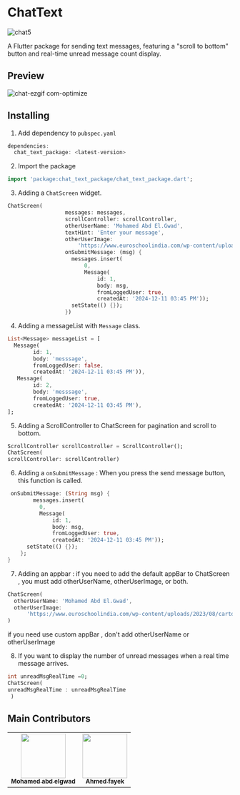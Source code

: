 
# ChatText
![chat5](https://github.com/user-attachments/assets/db8f1c29-fe4a-47fd-9c75-dc4bce140da4)


A Flutter package for sending text messages, featuring a "scroll to bottom" button and real-time unread message count display.


## Preview

![chat-ezgif com-optimize](https://github.com/user-attachments/assets/a832dac6-c8a2-493b-b43c-c58e7bcb568a)


 

## Installing

1.  Add dependency to `pubspec.yaml`

```dart
dependencies:
  chat_text_package: <latest-version>
```

2.  Import the package
```dart
import 'package:chat_text_package/chat_text_package.dart';
```


3. Adding a `ChatScreen` widget.
```dart
ChatScreen(
                  messages: messages,
                  scrollController: scrollController,
                  otherUserName: 'Mohamed Abd El.Gwad',
                  textHint: 'Enter your message',
                  otherUserImage:
                      'https://www.euroschoolindia.com/wp-content/uploads/2023/08/cartoons-for-kids.jpg',
                  onSubmitMessage: (msg) {
                    messages.insert(
                        0,
                        Message(
                            id: 1,
                            body: msg,
                            fromLoggedUser: true,
                            createdAt: '2024-12-11 03:45 PM'));
                    setState(() {});
                  })
```

4. Adding a messageList with `Message` class.
```dart
List<Message> messageList = [
  Message(
        id: 1,
        body: 'messsage',
        fromLoggedUser: false,
        createdAt: '2024-12-11 03:45 PM')),
   Message(
        id: 2,
        body: 'messsage',
        fromLoggedUser: true,
        createdAt: '2024-12-11 03:45 PM'),
];
```
5. Adding a ScrollController to ChatScreen for pagination and scroll to bottom.
```dart
ScrollController scrollController = ScrollController();
ChatScreen(
scrollController: scrollController)
```
6. Adding a `onSubmitMessage` :
   When you press the send message button, this function is called.
```dart
 onSubmitMessage: (String msg) {
        messages.insert(
          0,
          Message(
              id: 1,
              body: msg,
              fromLoggedUser: true,
              createdAt: '2024-12-11 03:45 PM'));
      setState(() {});
    };  
}
```

7. Adding an appbar :
if you need to add the default appBar to ChatScreen , you must add otherUserName, otherUserImage, or both.
```dart
ChatScreen(
  otherUserName: 'Mohamed Abd El.Gwad',
  otherUserImage:
      'https://www.euroschoolindia.com/wp-content/uploads/2023/08/cartoons-for-kids.jpg',                
)
```
if you need use custom appBar , don't add otherUserName or otherUserImage

8. If you want to display the number of unread messages when a real time message arrives.

```dart
int unreadMsgRealTime =0;
ChatScreen(            
unreadMsgRealTime : unreadMsgRealTime                          
 )
``` 

## Main Contributors

<table>
  <tr>
    <td align="center"><a href="https://github.com/mohamedabdelgwad603"><img src="https://scontent.fcai19-5.fna.fbcdn.net/v/t39.30808-6/450868823_2711506369011803_9116220826602042738_n.jpg?_nc_cat=109&ccb=1-7&_nc_sid=a5f93a&_nc_eui2=AeHXbDg8r-AmnTSpDz2YnvtzkdXxM35lGnqR1fEzfmUaen7ST3YC6ohozLE6zA4IG2sRVZzLCLtOc8WHkkVG8ioY&_nc_ohc=U0rPp5wcCAMQ7kNvgEuKYCb&_nc_zt=23&_nc_ht=scontent.fcai19-5.fna&_nc_gid=A83Rg1iLxUeqfSiQNdb4aba&oh=00_AYDeDqxWwYzjeDnuWLFHsUCMTqndqimMpgNdWJpwoqZ6rQ&oe=675F6EB2" width="100px;" alt=""/><br /><sub><b>Mohamed abd elgwad</b></sub></a></td>
    <td align="center"><a href="https://github.com/AhmedFayek1"><img src="https://i.ibb.co/N2JML27/photo-5967550049690961453-y.jpg" width="100px;" alt=""/><br /><sub><b>Ahmed fayek</b></sub></a></td>
    

  </tr>
</table>
<br/>
